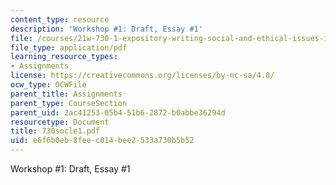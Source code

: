 ```yaml
---
content_type: resource
description: 'Workshop #1: Draft, Essay #1'
file: /courses/21w-730-1-expository-writing-social-and-ethical-issues-in-print-photography-and-film-fall-2005/e6f6b0eb8feec014bee2533a730b5b52_730socle1.pdf
file_type: application/pdf
learning_resource_types:
- Assignments
license: https://creativecommons.org/licenses/by-nc-sa/4.0/
ocw_type: OCWFile
parent_title: Assignments
parent_type: CourseSection
parent_uid: 2ac41253-05b4-51b6-2872-b0abbe36294d
resourcetype: Document
title: 730socle1.pdf
uid: e6f6b0eb-8fee-c014-bee2-533a730b5b52
---
```

Workshop #1: Draft, Essay #1